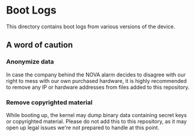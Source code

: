 # Boot Logs

This directory contains boot logs from various versions of the device.

## A word of caution

### Anonymize data

In case the company behind the NOVA alarm decides to disagree with our right to
mess with our own purchased hardware, it is highly recommended to remove any IP or
hardware addresses from files added to this repository.

### Remove copyrighted material

While booting up, the kernel may dump binary data containing secret keys or
copyrighted material. Please do not add this to this repository, as it may open up
legal issues we're not prepared to handle at this point.
